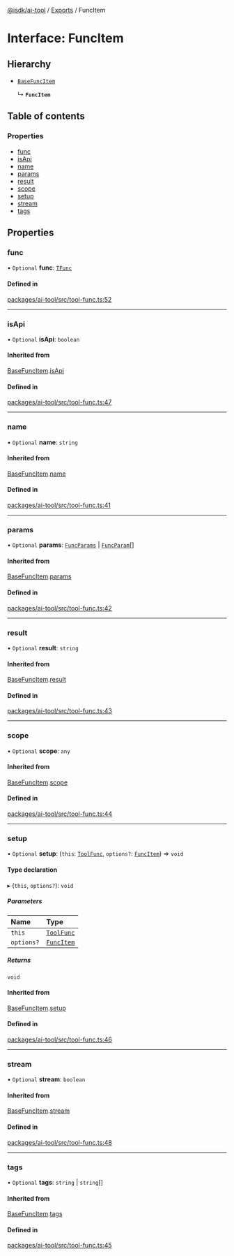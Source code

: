 [@isdk/ai-tool](../README.md) / [Exports](../modules.md) / FuncItem

# Interface: FuncItem

## Hierarchy

- [`BaseFuncItem`](BaseFuncItem.md)

  ↳ **`FuncItem`**

## Table of contents

### Properties

- [func](FuncItem.md#func)
- [isApi](FuncItem.md#isapi)
- [name](FuncItem.md#name)
- [params](FuncItem.md#params)
- [result](FuncItem.md#result)
- [scope](FuncItem.md#scope)
- [setup](FuncItem.md#setup)
- [stream](FuncItem.md#stream)
- [tags](FuncItem.md#tags)

## Properties

### func

• `Optional` **func**: [`TFunc`](../modules.md#tfunc)

#### Defined in

[packages/ai-tool/src/tool-func.ts:52](https://github.com/isdk/ai-tool.js/blob/bc1a97dabcb6599e292a0944fe49213fed45d128/src/tool-func.ts#L52)

___

### isApi

• `Optional` **isApi**: `boolean`

#### Inherited from

[BaseFuncItem](BaseFuncItem.md).[isApi](BaseFuncItem.md#isapi)

#### Defined in

[packages/ai-tool/src/tool-func.ts:47](https://github.com/isdk/ai-tool.js/blob/bc1a97dabcb6599e292a0944fe49213fed45d128/src/tool-func.ts#L47)

___

### name

• `Optional` **name**: `string`

#### Inherited from

[BaseFuncItem](BaseFuncItem.md).[name](BaseFuncItem.md#name)

#### Defined in

[packages/ai-tool/src/tool-func.ts:41](https://github.com/isdk/ai-tool.js/blob/bc1a97dabcb6599e292a0944fe49213fed45d128/src/tool-func.ts#L41)

___

### params

• `Optional` **params**: [`FuncParams`](FuncParams.md) \| [`FuncParam`](FuncParam.md)[]

#### Inherited from

[BaseFuncItem](BaseFuncItem.md).[params](BaseFuncItem.md#params)

#### Defined in

[packages/ai-tool/src/tool-func.ts:42](https://github.com/isdk/ai-tool.js/blob/bc1a97dabcb6599e292a0944fe49213fed45d128/src/tool-func.ts#L42)

___

### result

• `Optional` **result**: `string`

#### Inherited from

[BaseFuncItem](BaseFuncItem.md).[result](BaseFuncItem.md#result)

#### Defined in

[packages/ai-tool/src/tool-func.ts:43](https://github.com/isdk/ai-tool.js/blob/bc1a97dabcb6599e292a0944fe49213fed45d128/src/tool-func.ts#L43)

___

### scope

• `Optional` **scope**: `any`

#### Inherited from

[BaseFuncItem](BaseFuncItem.md).[scope](BaseFuncItem.md#scope)

#### Defined in

[packages/ai-tool/src/tool-func.ts:44](https://github.com/isdk/ai-tool.js/blob/bc1a97dabcb6599e292a0944fe49213fed45d128/src/tool-func.ts#L44)

___

### setup

• `Optional` **setup**: (`this`: [`ToolFunc`](../classes/ToolFunc.md), `options?`: [`FuncItem`](FuncItem.md)) => `void`

#### Type declaration

▸ (`this`, `options?`): `void`

##### Parameters

| Name | Type |
| :------ | :------ |
| `this` | [`ToolFunc`](../classes/ToolFunc.md) |
| `options?` | [`FuncItem`](FuncItem.md) |

##### Returns

`void`

#### Inherited from

[BaseFuncItem](BaseFuncItem.md).[setup](BaseFuncItem.md#setup)

#### Defined in

[packages/ai-tool/src/tool-func.ts:46](https://github.com/isdk/ai-tool.js/blob/bc1a97dabcb6599e292a0944fe49213fed45d128/src/tool-func.ts#L46)

___

### stream

• `Optional` **stream**: `boolean`

#### Inherited from

[BaseFuncItem](BaseFuncItem.md).[stream](BaseFuncItem.md#stream)

#### Defined in

[packages/ai-tool/src/tool-func.ts:48](https://github.com/isdk/ai-tool.js/blob/bc1a97dabcb6599e292a0944fe49213fed45d128/src/tool-func.ts#L48)

___

### tags

• `Optional` **tags**: `string` \| `string`[]

#### Inherited from

[BaseFuncItem](BaseFuncItem.md).[tags](BaseFuncItem.md#tags)

#### Defined in

[packages/ai-tool/src/tool-func.ts:45](https://github.com/isdk/ai-tool.js/blob/bc1a97dabcb6599e292a0944fe49213fed45d128/src/tool-func.ts#L45)
